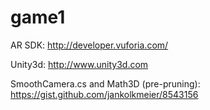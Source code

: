 game1
=====

AR SDK: http://developer.vuforia.com/

Unity3d: http://www.unity3d.com

SmoothCamera.cs and Math3D (pre-pruning): https://gist.github.com/jankolkmeier/8543156

